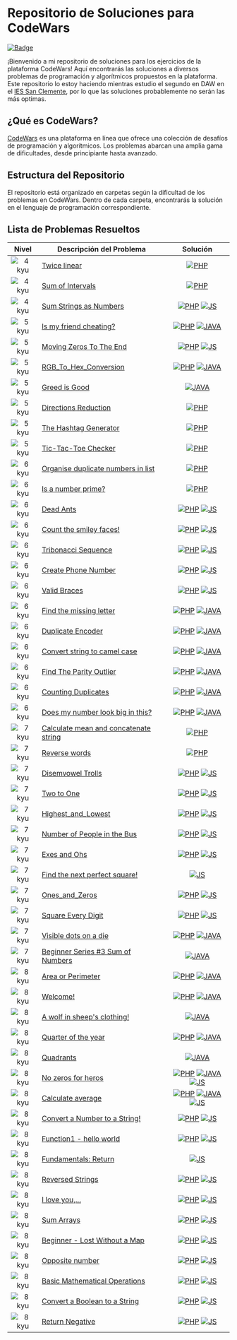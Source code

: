 # Repositorio de Soluciones para CodeWars

[![Badge](https://www.codewars.com/users/PabloTaber/badges/large)](https://www.codewars.com/users/PabloTaber)

¡Bienvenido a mi repositorio de soluciones para los ejercicios de la plataforma CodeWars! Aquí encontrarás las soluciones a diversos problemas de programación y algorítmicos propuestos en la plataforma. Este repositorio lo estoy haciendo mientras estudio el segundo en DAW en el [IES San Clemente](https://www.iessanclemente.net/), por lo que las soluciones probablemente no serán las más optimas.

## ¿Qué es CodeWars?

[CodeWars](https://www.codewars.com/) es una plataforma en línea que ofrece una colección de desafíos de programación y algorítmicos. Los problemas abarcan una amplia gama de dificultades, desde principiante hasta avanzado.

## Estructura del Repositorio

El repositorio está organizado en carpetas según la dificultad de los problemas en CodeWars. Dentro de cada carpeta, encontrarás la solución en el lenguaje de programación correspondiente.

## Lista de Problemas Resueltos

| Nivel    | Descripción del Problema                        | Solución                                    |
|:------:|-------------------------------------------------|:-------------------------------------------:|
| ![4 kyu](.images/4kyu-icon.png)  | [Twice linear](https://www.codewars.com/kata/5672682212c8ecf83e000050) | [![PHP](./.images/php-icon.png)](./4_kyu/Twice_linear.php) |
| ![4 kyu](.images/4kyu-icon.png)  | [Sum of Intervals](https://www.codewars.com/kata/52b7ed099cdc285c300001cd) | [![PHP](./.images/php-icon.png)](./4_kyu/Sum_of_Intervals.php) |
| ![4 kyu](.images/4kyu-icon.png)  | [Sum Strings as Numbers](https://www.codewars.com/kata/5324945e2ece5e1f32000370) | [![PHP](./.images/php-icon.png)](./4_kyu/Sum_String_as_Numbers.php) [![JS](./.images/js-icon.png)](./4_kyu/Sum_String_as_Numbers.js) |
| ![5 kyu](.images/5kyu-icon.png) | [Is my friend cheating?](https://www.codewars.com/kata/5547cc7dcad755e480000004) | [![PHP](./.images/php-icon.png)](./5_kyu/Is_my_friend_cheating.php) [![JAVA](./.images/java-icon.png)](./5_kyu/Is_my_friend_cheating.java) |
| ![5 kyu](.images/5kyu-icon.png) | [Moving Zeros To The End](https://www.codewars.com/kata/52597aa56021e91c93000cb0) | [![PHP](./.images/php-icon.png)](./5_kyu/Moving_Zeros_To_The_End.php) [![JS](./.images/js-icon.png)](./5_kyu/Moving_Zeros_To_The_End.js) |
| ![5 kyu](.images/5kyu-icon.png) | [RGB_To_Hex_Conversion](https://www.codewars.com/kata/513e08acc600c94f01000001) | [![PHP](./.images/php-icon.png)](./5_kyu/RGB_To_HEX_Conversion.php) [![JAVA](./.images/java-icon.png)](./5_kyu/RGB_To_HEX_Conversion.java) |
| ![5 kyu](.images/5kyu-icon.png) | [Greed is Good](https://www.codewars.com/kata/5270d0d18625160ada0000e4) | [![JAVA](./.images/java-icon.png)](./5_kyu/Greed_is_Good.java) |
| ![5 kyu](.images/5kyu-icon.png) | [Directions Reduction](https://www.codewars.com/kata/550f22f4d758534c1100025a) | [![PHP](./.images/php-icon.png)](./5_kyu/Directions_Reduction.php) |
| ![5 kyu](.images/5kyu-icon.png) | [The Hashtag Generator](https://www.codewars.com/kata/52449b062fb80683ec000024) | [![PHP](./.images/php-icon.png)](./5_kyu/The_Hashtag_Generator.php) |
| ![5 kyu](.images/5kyu-icon.png) | [Tic-Tac-Toe Checker](https://www.codewars.com/kata/525caa5c1bf619d28c000335) | [![PHP](./.images/php-icon.png)](./5_kyu/Tic-Tac-Toe_Checker.php) |
| ![6 kyu](.images/6kyu-icon.png)  | [Organise duplicate numbers in list](https://www.codewars.com/kata/5884b6550785f7c58f000047) | [![PHP](./.images/php-icon.png)](./6_kyu/Organise_duplicate_numbers_in_list.php) |
| ![6 kyu](.images/6kyu-icon.png)  | [Is a number prime?](https://www.codewars.com/kata/5262119038c0985a5b00029f) | [![PHP](./.images/php-icon.png)](./6_kyu/Is_a_number_prime.php) |
| ![6 kyu](.images/6kyu-icon.png)  | [Dead Ants](https://www.codewars.com/kata/57d5e850bfcdc545870000b7) | [![PHP](./.images/php-icon.png)](./6_kyu/Dead_Ants.php) [![JS](./.images/js-icon.png)](./6_kyu/Dead_Ants.js) |
| ![6 kyu](.images/6kyu-icon.png)  | [Count the smiley faces!](https://www.codewars.com/kata/583203e6eb35d7980400002a) | [![PHP](./.images/php-icon.png)](./6_kyu/Count_the_smiley_faces.php) [![JS](./.images/js-icon.png)](./6_kyu/Count_the_smiley_faces.js) |
| ![6 kyu](.images/6kyu-icon.png)  | [Tribonacci Sequence](https://www.codewars.com/kata/556deca17c58da83c00002db) | [![PHP](./.images/php-icon.png)](./6_kyu/Tribonacci_Sequence.php) [![JS](./.images/js-icon.png)](./6_kyu/Tribonacci_Sequence.js) |
| ![6 kyu](.images/6kyu-icon.png)  | [Create Phone Number](https://www.codewars.com/kata/525f50e3b73515a6db000b83) | [![PHP](./.images/php-icon.png)](./6_kyu/Create_Phone_Number.php) [![JS](./.images/js-icon.png)](./6_kyu/Create_Phone_Number.js) |
| ![6 kyu](.images/6kyu-icon.png)  | [Valid Braces](https://www.codewars.com/kata/5277c8a221e209d3f6000b56) | [![PHP](./.images/php-icon.png)](./6_kyu/Valid_Braces.php) [![JS](./.images/js-icon.png)](./6_kyu/Valid_Braces.js) |
| ![6 kyu](.images/6kyu-icon.png) | [Find the missing letter](https://www.codewars.com/kata/5839edaa6754d6fec10000a2) | [![PHP](./.images/php-icon.png)](./6_kyu/Find_the_missing_letter.php) [![JAVA](./.images/java-icon.png)](./6_kyu/Find_the_missing_letter.java) |
| ![6 kyu](.images/6kyu-icon.png) | [Duplicate Encoder](https://www.codewars.com/kata/54b42f9314d9229fd6000d9c) | [![PHP](./.images/php-icon.png)](./6_kyu/Duplicate_Encoder.php) [![JAVA](./.images/java-icon.png)](./6_kyu/Duplicate_Encoder.java) |
| ![6 kyu](.images/6kyu-icon.png) | [Convert string to camel case](https://www.codewars.com/kata/517abf86da9663f1d2000003) | [![PHP](./.images/php-icon.png)](./6_kyu/Convert_string_to_camel_case.php) [![JAVA](./.images/java-icon.png)](./6_kyu/Convert_string_to_camel_case.java) |
| ![6 kyu](.images/6kyu-icon.png) | [Find The Parity Outlier](https://www.codewars.com/kata/5526fc09a1bbd946250002dc) | [![PHP](./.images/php-icon.png)](./6_kyu/Find_The_Parity_Outlier.php) [![JAVA](./.images/java-icon.png)](./6_kyu/Find_The_Parity_Outlier.java) |
| ![6 kyu](.images/6kyu-icon.png) | [Counting Duplicates](https://www.codewars.com/kata/54bf1c2cd5b56cc47f0007a1) | [![PHP](./.images/php-icon.png)](./6_kyu/Counting_Duplicates.php) [![JAVA](./.images/java-icon.png)](./6_kyu/Counting_Duplicates.java) |
| ![6 kyu](.images/6kyu-icon.png) | [Does my number look big in this?](https://www.codewars.com/kata/5287e858c6b5a9678200083c) | [![PHP](./.images/php-icon.png)](./6_kyu/Does_my_number_look_big_in_this.php) [![JAVA](./.images/java-icon.png)](./6_kyu/Does_my_number_look_big_in_this.java) |
| ![7 kyu](.images/7kyu-icon.png)  | [Calculate mean and concatenate string](https://www.codewars.com/kata/56f7493f5d7c12d1690000b6)   | [![PHP](./.images/php-icon.png)](./7_kyu/Calculate_mean_and_concatenate_string.php) |
| ![7 kyu](.images/7kyu-icon.png) | [Reverse words](https://www.codewars.com/kata/5259b20d6021e9e14c0010d4)   | [![PHP](./.images/php-icon.png)](./7_kyu/Reverse_words.php) |
| ![7 kyu](.images/7kyu-icon.png) | [Disemvowel Trolls](https://www.codewars.com/kata/52fba66badcd10859f00097e)   | [![PHP](./.images/php-icon.png)](./7_kyu/Disemvowel_Trolls.php) [![JS](./.images/js-icon.png)](./7_kyu/Disemvowel_Trolls.js) |
| ![7 kyu](.images/7kyu-icon.png) | [Two to One](https://www.codewars.com/kata/5656b6906de340bd1b0000ac)   | [![PHP](./.images/php-icon.png)](./7_kyu/Two_to_One.php) [![JS](./.images/js-icon.png)](./7_kyu/Two_to_One.js) |
| ![7 kyu](.images/7kyu-icon.png) | [Highest_and_Lowest](https://www.codewars.com/kata/554b4ac871d6813a03000035)   | [![PHP](./.images/php-icon.png)](./7_kyu/Higtest_and_Lowest.php) [![JS](./.images/js-icon.png)](./7_kyu/Higtest_and_Lowest.js) |
| ![7 kyu](.images/7kyu-icon.png) | [Number of People in the Bus](https://www.codewars.com/kata/5648b12ce68d9daa6b000099)   | [![PHP](./.images/php-icon.png)](./7_kyu/Number_of_People_in_the_Bus.php) [![JS](./.images/js-icon.png)](./7_kyu/Number_of_People_in_the_Bus.js) |
| ![7 kyu](.images/7kyu-icon.png) | [Exes and Ohs](https://www.codewars.com/kata/55908aad6620c066bc00002a)   | [![PHP](./.images/php-icon.png)](./7_kyu/Exes_and_Ohs.php) [![JS](./.images/js-icon.png)](./7_kyu/Exes_and_Ohs.js) |
| ![7 kyu](.images/7kyu-icon.png) | [Find the next perfect square!](https://www.codewars.com/kata/56269eb78ad2e4ced1000013)   | [![JS](./.images/js-icon.png)](./7_kyu/Find_the_next_perfect_square.js) |
| ![7 kyu](.images/7kyu-icon.png) | [Ones_and_Zeros](https://www.codewars.com/kata/578553c3a1b8d5c40300037c)   | [![PHP](./.images/php-icon.png)](./7_kyu/Ones_and_Zeros) [![JS](./.images/js-icon.png)](./7_kyu/Ones_and_Zeros.js) |
| ![7 kyu](.images/7kyu-icon.png) | [Square Every Digit](https://www.codewars.com/kata/546e2562b03326a88e000020)   | [![PHP](./.images/php-icon.png)](./7_kyu/Square_Every_Digit.php) [![JS](./.images/js-icon.png)](./7_kyu/Square_Every_Digit.js) |
| ![7 kyu](.images/7kyu-icon.png) | [Visible dots on a die](https://www.codewars.com/kata/5a39724945ddce2223000800)   | [![PHP](./.images/php-icon.png)](./7_kyu/Visible_Dots_On_a_Die.php) [![JAVA](./.images/java-icon.png)](./7_kyu/Visible_Dots_On_a_Die.java) |
| ![7 kyu](.images/7kyu-icon.png) | [Beginner Series #3 Sum of Numbers](https://www.codewars.com/kata/55f2b110f61eb01779000053)   | [![JAVA](./.images/java-icon.png)](./7_kyu/Beginer_Series_3_Sum_of_Number.java) |
| ![8 kyu](.images/8kyu-icon.png) | [Area or Perimeter](https://www.codewars.com/kata/5ab6538b379d20ad880000ab)   | [![PHP](./.images/php-icon.png)](./8_kyu/Area_or_Perimeter.php) [![JAVA](./.images/java-icon.png)](./8_kyu/Area_or_Perimeter.java) |
| ![8 kyu](.images/8kyu-icon.png) | [Welcome!](https://www.codewars.com/kata/577ff15ad648a14b780000e7)   | [![PHP](./.images/php-icon.png)](./8_kyu/Welcome!.php) [![JAVA](./.images/java-icon.png)](./8_kyu/Welcome.java) |
| ![8 kyu](.images/8kyu-icon.png) | [A wolf in sheep's clothing!](https://www.codewars.com/kata/5c8bfa44b9d1192e1ebd3d15)   | [![JAVA](./.images/java-icon.png)](./8_kyu/A_wolf_in_sheeps_clothing.java) |
| ![8 kyu](.images/8kyu-icon.png) | [Quarter of the year](https://www.codewars.com/kata/5ce9c1000bab0b001134f5af)   | [![PHP](./.images/php-icon.png)](./8_kyu/Quarter_of_the_year.php) [![JAVA](./.images/java-icon.png)](./8_kyu/Quarter_of_the_year.java) |
| ![8 kyu](.images/8kyu-icon.png) | [Quadrants](https://www.codewars.com/kata/643af0fa9fa6c406b47c5399)   | [![JAVA](./.images/java-icon.png)](./8_kyu/Quadrants.java) |
| ![8 kyu](.images/8kyu-icon.png) | [No zeros for heros](https://www.codewars.com/kata/570a6a46455d08ff8d001002) | [![PHP](./.images/php-icon.png)](./8_kyu/No_zeros_for_heros.php) [![JAVA](./.images/java-icon.png)](./8_kyu/No_zeros_for_heros.java) [![JS](./.images/js-icon.png)](./8_kyu/No_zeros_for_heros.js) |
| ![8 kyu](.images/8kyu-icon.png) | [Calculate average](https://www.codewars.com/kata/57a2013acf1fa5bfc4000921) | [![PHP](./.images/php-icon.png)](./8_kyu/Calculate_average.php) [![JAVA](./.images/java-icon.png)](./8_kyu/Calculate_average.java) [![JS](./.images/js-icon.png)](./8_kyu/Calculate_average.js) |
| ![8 kyu](.images/8kyu-icon.png) | [Convert a Number to a String!](https://www.codewars.com/kata/5265326f5fda8eb1160004c8) | [![PHP](./.images/php-icon.png)](./8_kyu/Convert_a_Number_to_a_String.php) [![JS](./.images/js-icon.png)](./8_kyu/Convert_a_Number_to_a_String.js)|
| ![8 kyu](.images/8kyu-icon.png) | [Function1 - hello world](https://www.codewars.com/kata/523b4ff7adca849afe000035) | [![PHP](./.images/php-icon.png)](./8_kyu/Function1_-_hello_world.php) [![JS](./.images/js-icon.png)](./8_kyu/Function1_-_hello_world.js)|
| ![8 kyu](.images/8kyu-icon.png) | [Fundamentals: Return](https://www.codewars.com/kata/55a5befdf16499bffb00007b) | [![JS](./.images/js-icon.png)](./8_kyu/Fundamentals:_Return.js)|
| ![8 kyu](.images/8kyu-icon.png) | [Reversed Strings](https://www.codewars.com/kata/5168bb5dfe9a00b126000018) | [![PHP](./.images/php-icon.png)](./8_kyu/Reversed_Strings.php) [![JS](./.images/js-icon.png)](./8_kyu/Reversed_Strings.js)|
| ![8 kyu](.images/8kyu-icon.png) | [I love you,...](https://www.codewars.com/kata/57f24e6a18e9fad8eb000296) | [![PHP](./.images/php-icon.png)](./8_kyu/I_love_you.php) [![JS](./.images/js-icon.png)](./8_kyu/I_love_you.js)|
| ![8 kyu](.images/8kyu-icon.png) | [Sum Arrays](https://www.codewars.com/kata/53dc54212259ed3d4f00071c) | [![PHP](./.images/php-icon.png)](./8_kyu/Sum_Arrays.php) [![JS](./.images/js-icon.png)](./8_kyu/Sum_Arrays.js)|
| ![8 kyu](.images/8kyu-icon.png) | [Beginner - Lost Without a Map](https://www.codewars.com/kata/57f781872e3d8ca2a000007e) | [![PHP](./.images/php-icon.png)](./8_kyu/Beginner_-_Lost_Without_a_Map.php) [![JS](./.images/js-icon.png)](./8_kyu/Beginner_-_Lost_Without_a_Map.js)|
| ![8 kyu](.images/8kyu-icon.png) | [Opposite number](https://www.codewars.com/kata/56dec885c54a926dcd001095) | [![PHP](./.images/php-icon.png)](./8_kyu/Opposite_number.php) [![JS](./.images/js-icon.png)](./8_kyu/Opposite_number.js)|
| ![8 kyu](.images/8kyu-icon.png) | [Basic Mathematical Operations](https://www.codewars.com/kata/57356c55867b9b7a60000bd7) | [![PHP](./.images/php-icon.png)](./8_kyu/Basic_Mathematical_Operations.php) [![JS](./.images/js-icon.png)](./8_kyu/Basic_Mathematical_Operations.js)|
| ![8 kyu](.images/8kyu-icon.png) | [Convert a Boolean to a String](https://www.codewars.com/kata/551b4501ac0447318f0009cd) | [![PHP](./.images/php-icon.png)](./8_kyu/Convert_a_Boolean_to_a_String.php) [![JS](./.images/js-icon.png)](./8_kyu/Convert_a_Boolean_to_a_String.js)|
| ![8 kyu](.images/8kyu-icon.png) | [Return Negative](https://www.codewars.com/kata/55685cd7ad70877c23000102) | [![PHP](./.images/php-icon.png)](./8_kyu/Return_Negative.php) [![JS](./.images/js-icon.png)](./8_kyu/Return_Negative.js)|
